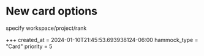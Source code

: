 # New card options

specify workspace/project/rank

+++
created_at = 2024-01-10T21:45:53.693938124-06:00
hammock_type = "Card"
priority = 5
